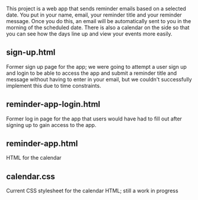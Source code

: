 This project is a web app that sends reminder emails based on a selected date. You put in your name, email, your reminder title and your reminder message.
Once you do this, an email will be automatically sent to you in the morning of the scheduled date. There is also a calendar on the side so that you can
see how the days line up and view your events more easily.
## sign-up.html
Former sign up page for the app; we were going to attempt a user sign up and login to be able to access the app and submit a reminder title and message without
having to enter in your email, but we couldn't successfully implement this due to time constraints.
## reminder-app-login.html
Former log in page for the app that users would have had to fill out after signing up to gain access to the app.
## reminder-app.html
HTML for the calendar
## calendar.css
Current CSS stylesheet for the calendar HTML; still a work in progress
